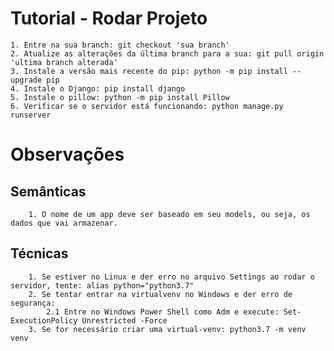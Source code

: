 # Tutorial - Rodar Projeto

    1. Entre na sua branch: git checkout 'sua branch'
    2. Atualize as alterações da última branch para a sua: git pull origin 'ultima branch alterada'
    3. Instale a versão mais recente do pip: python -m pip install --upgrade pip
    4. Instale o Django: pip install django
    5. Instale o pillow: python -m pip install Pillow
    6. Verificar se o servidor está funcionando: python manage.py runserver

# Observações

## Semânticas
        1. O nome de um app deve ser baseado em seu models, ou seja, os dados que vai armazenar.

## Técnicas
        1. Se estiver no Linux e der erro no arquivo Settings ao rodar o servidor, tente: alias python="python3.7"
        2. Se tentar entrar na virtualvenv no Windows e der erro de segurança:
            2.1 Entre no Windows Power Shell como Adm e execute: Set-ExecutionPolicy Unrestricted -Force
        3. Se for necessário criar uma virtual-venv: python3.7 -m venv venv

